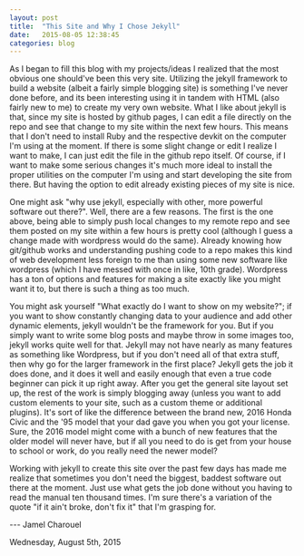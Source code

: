 ```yaml
---
layout: post
title:  "This Site and Why I Chose Jekyll"
date:   2015-08-05 12:38:45
categories: blog
---
```


As I began to fill this blog with my projects/ideas I realized that the most obvious one should've been this very site. Utilizing the jekyll framework to build a website (albeit a fairly simple blogging site) is something I've never done before, and its been interesting using it in tandem with HTML (also fairly new to me) to create my very own website. What I like about jekyll is that, since my site is hosted by github pages, I can edit a file directly on the repo and see that change to my site within the next few hours. This means that I don't need to install Ruby and the respective devkit on the computer I'm using at the moment. If there is some slight change or edit I realize I want to make, I can just edit the file in the github repo itself. Of course, if I want to make some serious changes it's much more ideal to install the proper utilities on the computer I'm using and start developing the site from there. But having the option to edit already existing pieces of my site is nice. 

One might ask "why use jekyll, especially with other, more powerful software out there?". Well, there are a few reasons. The first is the one above, being able to simply push local changes to my remote repo and see them posted on my site within a few hours is pretty cool (although I guess a change made with wordpress would do the same). Already knowing how git/github works and understanding pushing code to a repo makes this kind of web development less foreign to me than using some new software like wordpress (which I have messed with once in like, 10th grade). Wordpress has a ton of options and features for making a site exactly like you might want it to, but there is such a thing as too much. 

You might ask yourself "What exactly do I want to show on my website?"; if you want to show constantly changing data to your audience and add other dynamic elements, jekyll wouldn't be the framework for you. But if you simply want to write some blog posts and maybe throw in some images too, jekyll works quite well for that. Jekyll may not have nearly as many features as something like Wordpress, but if you don't need all of that extra stuff, then why go for the larger framework in the first place? Jekyll gets the job it does done, and it does it well and easily enough that even a true code beginner can pick it up right away. After you get the general site layout set up, the rest of the work is simply blogging away (unless you want to add custom elements to your site, such as a custom theme or additional plugins). It's sort of like the difference between the brand new, 2016 Honda Civic and the '95 model that your dad gave you when you got your license. Sure, the 2016 model might come with a bunch of new features that the older model will never have, but if all you need to do is get from your house to school or work, do you really need the newer model? 

Working with jekyll to create this site over the past few days has made me realize that sometimes you don't need the biggest, baddest software out there at the moment. Just use what gets the job done without you having to read the manual ten thousand times. I'm sure there's a variation of the quote "if it ain't broke, don't fix it" that I'm grasping for.

--- Jamel Charouel

Wednesday, August 5th, 2015